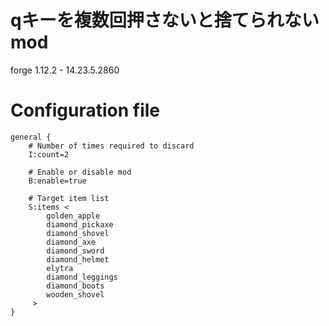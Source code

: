 # qキーを複数回押さないと捨てられないmod
forge 1.12.2 - 14.23.5.2860

# Configuration file
```
general {
    # Number of times required to discard
    I:count=2
    
    # Enable or disable mod
    B:enable=true
    
    # Target item list
    S:items <
        golden_apple
        diamond_pickaxe
        diamond_shovel
        diamond_axe
        diamond_sword
        diamond_helmet
        elytra
        diamond_leggings
        diamond_boots
        wooden_shovel
     >
}
```
